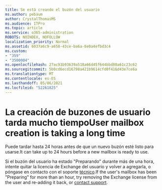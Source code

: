 ```yaml
---
title: Se está creando el buzón del usuario
ms.author: pebaum
author: CrystalThomasMS
ms.audience: ITPro
ms.topic: article
ms.service: o365-administration
ROBOTS: NOINDEX, NOFOLLOW
localization_priority: Normal
ms.assetid: 6037a6c9-a658-43ce-ba6a-8e0a4efbd3c4
ms.custom:
- "359"
- "3500004"
ms.openlocfilehash: 27ac93b93639a518a66d45f644bbd80a61c23c62
ms.sourcegitcommit: 5b0cd6ecd16798a421b9614cfd0f416d43e7ce6a
ms.translationtype: MT
ms.contentlocale: es-ES
ms.lasthandoff: 05/06/2021
ms.locfileid: "52261825"
---
```

# <a name="user-mailbox-creation-is-taking-a-long-time"></a><span data-ttu-id="1f247-102">La creación de buzones de usuario tarda mucho tiempo</span><span class="sxs-lookup"><span data-stu-id="1f247-102">User mailbox creation is taking a long time</span></span>

<span data-ttu-id="1f247-103">Puede tardar hasta 24 horas antes de que un nuevo buzón esté listo para usarse.</span><span class="sxs-lookup"><span data-stu-id="1f247-103">It can take up to 24 hours before a new mailbox is ready to use.</span></span>
  
<span data-ttu-id="1f247-104">Si el buzón del usuario ha estado "Preparando" durante más de una hora, intente quitar la licencia de Exchange del usuario y volver a agregarla, o póngase en contacto con el soporte [técnico](/microsoft-365/admin/contact-support-for-business-products?tabs=online).</span><span class="sxs-lookup"><span data-stu-id="1f247-104">If the user's mailbox has been "Preparing" for more than an hour, try removing the Exchange license from the user and re-adding it back, or [contact support](/microsoft-365/admin/contact-support-for-business-products?tabs=online).</span></span>
